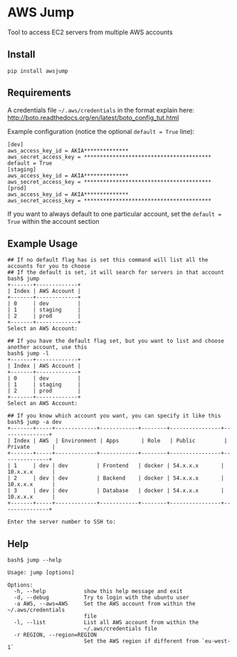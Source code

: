 # AWS Jump

Tool to access EC2 servers from multiple AWS accounts

## Install

`pip install awsjump`

## Requirements

A credentials file  `~/.aws/credentials` in the format explain here: http://boto.readthedocs.org/en/latest/boto_config_tut.html

Example configuration (notice the optional `default = True` line):
```
[dev]
aws_access_key_id = AKIA**************
aws_secret_access_key = ****************************************
default = True
[staging]
aws_access_key_id = AKIA**************
aws_secret_access_key = ****************************************
[prod]
aws_access_key_id = AKIA**************
aws_secret_access_key = ****************************************
```

If you want to always default to one particular account, set the `default = True` within the account section


## Example Usage

```
## If no default flag has is set this command will list all the accounts for you to choose
## If the default is set, it will search for servers in that account
bash$ jump
+-------+-------------+
| Index | AWS Account |
+-------+-------------+
| 0     | dev         |
| 1     | staging     |
| 2     | prod        |
+-------+-------------+
Select an AWS Account:

## If you have the default flag set, but you want to list and choose another account, use this
bash$ jump -l
+-------+-------------+
| Index | AWS Account |
+-------+-------------+
| 0     | dev         |
| 1     | staging     |
| 2     | prod        |
+-------+-------------+
Select an AWS Account:

## If you know which account you want, you can specify it like this
bash$ jump -a dev
+-------+-----+-------------+------------+--------+----------------+---------------+
| Index | AWS  | Environment | Apps       | Role   | Public         | Private       |
+-------+-----+-------------+------------+--------+----------------+---------------+
| 1     | dev | dev         | Frontend   | docker | 54.x.x.x       | 10.x.x.x      |
| 2     | dev | dev         | Backend    | docker | 54.x.x.x       | 10.x.x.x      |
| 3     | dev | dev         | Database   | docker | 54.x.x.x       | 10.x.x.x      |
+-------+-----+-------------+------------+--------+----------------+---------------+

Enter the server number to SSH to:

```

## Help

```
bash$ jump --help

Usage: jump [options]

Options:
  -h, --help            show this help message and exit
  -d, --debug           Try to login with the ubuntu user
  -a AWS, --aws=AWS     Set the AWS account from within the ~/.aws/credentials
                        file
  -l, --list            List all AWS account from within the
                        ~/.aws/credentials file
  -r REGION, --region=REGION
                        Set the AWS region if different from `eu-west-1`
```
